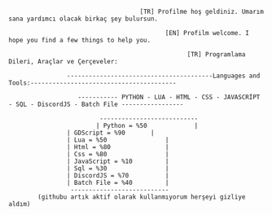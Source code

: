 
                                        [TR] Profilme hoş geldiniz. Umarım sana yardımcı olacak birkaç şey bulursun.

                                               [EN] Profilm welcome. I hope you find a few things to help you.
	
                                                     [TR] Programlama Dileri, Araçlar ve Çerçeveler:

                    ----------------------------------------Languages and Tools:----------------------------------------

                       ----------- PYTHON - LUA - HTML - CSS - JAVASCRİPT - SQL - DiscordJS - Batch File -----------------

                             ---------------------------
                            | Python = %50             |
			    	| GDScript = %90	   |
			        | Lua = %50                |   
			        | Html = %80               |
			        | Css = %80                |
			        | JavaScript = %10         |
			        | Sql = %30                |
			        | DiscordJS = %70          |
			        | Batch File = %40         |
			         ---------------------------
			(githubu artık aktif olarak kullanmıyorum herşeyi gizliye aldım)

